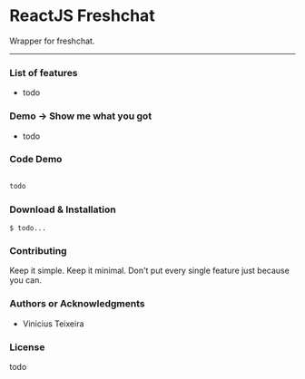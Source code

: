 ReactJS Freshchat 
=======================================

Wrapper for freshchat.

* * *

### List of features

*   todo

### Demo -> Show me what you got
* todo

### Code Demo

```html We will use markdown for the Syntax Highlighting

todo

```

### Download & Installation

```shell 
$ todo... 
```

### Contributing

Keep it simple. Keep it minimal. Don't put every single feature just because you can.

### Authors or Acknowledgments

*   Vinicius Teixeira

### License

todo
